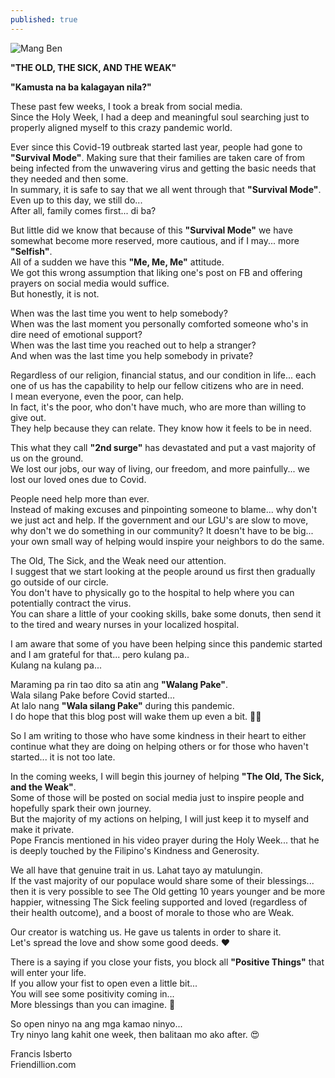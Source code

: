 ```yaml
---
published: true
---
```


![Mang Ben](https://user-images.githubusercontent.com/15205481/115101291-57ebe700-9f75-11eb-90f4-30ca93572d07.jpg)

**"THE OLD, THE SICK, AND THE WEAK"**   

**"Kamusta na ba kalagayan nila?"**   

These past few weeks, I took a break from social media.   
Since the Holy Week, I had a deep and meaningful soul searching just to properly aligned myself to this crazy pandemic world.   

Ever since this Covid-19 outbreak started last year, people had gone to **"Survival Mode"**. 
Making sure that their families are taken care of from being infected from the unwavering virus and getting the basic needs that they needed and then some.   
In summary, it is safe to say that we all went through that **"Survival Mode"**.   
Even up to this day, we still do...   
After all, family comes first... di ba?   

But little did we know that because of this **"Survival Mode"** we have somewhat become more reserved, more cautious, and if I may... more **"Selfish"**.   
All of a sudden we have this **"Me, Me, Me"** attitude.   
We got this wrong assumption that liking one's post on FB and offering prayers on social media would suffice.   
But honestly, it is not.   

When was the last time you went to help somebody?   
When was the last moment you personally comforted someone who's in dire need of emotional support?   
When was the last time you reached out to help a stranger?   
And when was the last time you help somebody in private?   

Regardless of our religion, financial status, and our condition in life...  each one of us has the capability to help our fellow citizens who are in need.   
I mean everyone, even the poor, can help.   
In fact, it's the poor, who don't have much, who are more than willing to give out.   
They help because they can relate. They know how it feels to be in need.   

This what they call **"2nd surge"** has devastated and put a vast majority of us on the ground.   
We lost our jobs, our way of living, our freedom, and more painfully... we lost our loved ones due to Covid.   

People need help more than ever.   
Instead of making excuses and pinpointing someone to blame... why don't we just act and help.
If the government and our LGU's are slow to move, why don't we do something in our community? 
It doesn't have to be big... your own small way of helping would inspire your neighbors to do the same.   

The Old, The Sick, and the Weak need our attention.   
I suggest that we start looking at the people around us first then gradually go outside of our circle.   
You don't have to physically go to the hospital to help where you can potentially contract the virus.   
You can share a little of your cooking skills, bake some donuts, then send it to the tired and weary nurses in your localized hospital.   

I am aware that some of you have been helping since this pandemic started and I am grateful for that... pero kulang pa..   
Kulang na kulang pa...   

Maraming pa rin tao dito sa atin ang **"Walang Pake"**.   
Wala silang Pake before Covid started...   
At lalo nang **"Wala silang Pake"** during this pandemic.   
I do hope that this blog post will wake them up even a bit.   🧟‍♂️   

So I am writing to those who have some kindness in their heart to either continue what they are doing on helping others or for those who haven't started... it is not too late.   

In the coming weeks, I will begin this journey of helping **"The Old, The Sick, and the Weak"**.   
Some of those will be posted on social media just to inspire people and hopefully spark their own journey.   
But the majority of my actions on helping, I will just keep it to myself and make it private.   
Pope Francis mentioned in his video prayer during the Holy Week... that he is deeply touched by the Filipino's Kindness and Generosity.   

We all have that genuine trait in us. Lahat tayo ay matulungin.   
If the vast majority of our populace would share some of their blessings... 
then it is very possible to see The Old getting 10 years younger and be more happier, witnessing The Sick feeling supported and loved (regardless of their health outcome), and a boost of morale to those who are Weak.   

Our creator is watching us. He gave us talents in order to share it.   
Let's spread the love and show some good deeds.   ♥   

There is a saying if you close your fists, you block all **"Positive Things"** that will enter your life.   
If you allow your fist to open even a little bit...   
You will see some positivity coming in...   
More blessings than you can imagine.   🌈   

So open ninyo na ang mga kamao ninyo...   
Try ninyo lang kahit one week, then balitaan mo ako after.   😍   

Francis Isberto   
Friendillion.com

